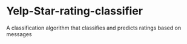 # Yelp-Star-rating-classifier
A classification algorithm that classifies and predicts ratings based on messages
